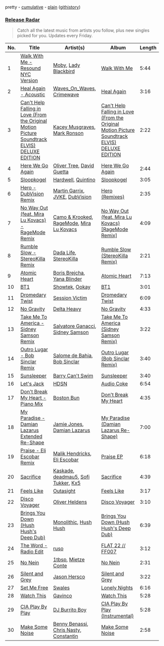 pretty - [cumulative](/playlists/cumulative/Release%20Radar.md) - [plain](/playlists/plain/37i9dQZEVXbsudmxBFKW7G) ([githistory](https://github.githistory.xyz/vitokorn/spotify-playlist-archive/blob/master/playlists/plain/37i9dQZEVXbsudmxBFKW7G))

### [Release Radar](https://open.spotify.com/playlist/37i9dQZEVXbsudmxBFKW7G)

> Catch all the latest music from artists you follow, plus new singles picked for you. Updates every Friday.

| No. | Title | Artist(s) | Album | Length |
|---|---|---|---|---|
| 1 | [Walk With Me - Resound NYC Version](https://open.spotify.com/track/2FLXGK0uYcyG0rSWYRByGy) | [Moby](https://open.spotify.com/artist/3OsRAKCvk37zwYcnzRf5XF), [Lady Blackbird](https://open.spotify.com/artist/0CcvfJAMRa28MnCnujCdXQ) | [Walk With Me](https://open.spotify.com/album/5E1hgax8y4HNmdqgTz0zUD) | 5:44 |
| 2 | [Heal Again - Acoustic](https://open.spotify.com/track/3nuOXI1ClXeCOv63PjN61L) | [Waves_On_Waves](https://open.spotify.com/artist/4l1KlqrM9fywoEDVKKiR9u), [Crimewave](https://open.spotify.com/artist/3Shc59fDGVjTyCRldcR7o1) | [Heal Again](https://open.spotify.com/album/4gFqqUmb4jCbFIkM7TiJUV) | 3:16 |
| 3 | [Can't Help Falling in Love (From the Original Motion Picture Soundtrack ELVIS) DELUXE EDITION](https://open.spotify.com/track/4gi1hTYfNDi7kKY8Jk3K1C) | [Kacey Musgraves](https://open.spotify.com/artist/70kkdajctXSbqSMJbQO424), [Mark Ronson](https://open.spotify.com/artist/3hv9jJF3adDNsBSIQDqcjp) | [Can't Help Falling in Love (From the Original Motion Picture Soundtrack ELVIS) DELUXE EDITION](https://open.spotify.com/album/5AgPMMiJLGNN6arHRfr8WQ) | 2:22 |
| 4 | [Here We Go Again](https://open.spotify.com/track/3WsbAGQt6HgTj9kg6f466M) | [Oliver Tree](https://open.spotify.com/artist/6TLwD7HPWuiOzvXEa3oCNe), [David Guetta](https://open.spotify.com/artist/1Cs0zKBU1kc0i8ypK3B9ai) | [Here We Go Again](https://open.spotify.com/album/1MIlk0URqciXoiT8xqLzZf) | 2:44 |
| 5 | [Sloopkogel](https://open.spotify.com/track/58gWWPOLa3qYsWX2Hl1KRk) | [Hardwell](https://open.spotify.com/artist/6BrvowZBreEkXzJQMpL174), [Quintino](https://open.spotify.com/artist/1V3VTM7VspiQjcmRhC010n) | [Sloopkogel](https://open.spotify.com/album/3B33KBdNkcNBndG3T9Ir2K) | 3:05 |
| 6 | [Hero - DubVision Remix](https://open.spotify.com/track/5m2o06OAVtZ7cvjjrbK7nc) | [Martin Garrix](https://open.spotify.com/artist/60d24wfXkVzDSfLS6hyCjZ), [JVKE](https://open.spotify.com/artist/164Uj4eKjl6zTBKfJLFKKK), [DubVision](https://open.spotify.com/artist/3XINWZaloea97SIRiyTJxX) | [Hero (Remixes)](https://open.spotify.com/album/1fhOm2OomzqDn5iV4BgmWr) | 2:35 |
| 7 | [No Way Out (feat. Mira Lu Kovacs) - RageMode Remix](https://open.spotify.com/track/6UNGxIYjjYGqoQZhiPCCfH) | [Camo & Krooked](https://open.spotify.com/artist/2N8IPNZTiNo3nj4mreOlHU), [RageMode](https://open.spotify.com/artist/3lTaAVDzKmGsmvFafGe5W6), [Mira Lu Kovacs](https://open.spotify.com/artist/0T8xnqWlhMlkQX7fFUFQDr) | [No Way Out (feat. Mira Lu Kovacs) [RageMode Remix]](https://open.spotify.com/album/2kG7szsWt34yqClmTCWnXt) | 4:09 |
| 8 | [Rumble Slow - StereoKilla Remix](https://open.spotify.com/track/3YF5YQbHoUYzyAxuSz6S6U) | [Dada Life](https://open.spotify.com/artist/00sAT5YX8W3xNd1EuqyHw9), [StereoKilla](https://open.spotify.com/artist/3IxxRIBaCq3pXjxfS7CODy) | [Rumble Slow (StereoKilla Remix)](https://open.spotify.com/album/5QySCEHPgrnu9BXuH0qama) | 2:21 |
| 9 | [Atomic Heart](https://open.spotify.com/track/2IDz0jj2IrqSjkB3SCcDn8) | [Boris Brejcha](https://open.spotify.com/artist/6caPJFLv1wesmM7gwK1ACy), [Yana Blinder](https://open.spotify.com/artist/79EE54kxCNXUGNtEkgo12R) | [Atomic Heart](https://open.spotify.com/album/0luQU7YFJBr05uS279ifqf) | 7:13 |
| 10 | [BT1](https://open.spotify.com/track/59gxVInWEnShtkIrNGUhaE) | [Showtek](https://open.spotify.com/artist/3gk0OYeLFWYupGFRHqLSR7), [Ookay](https://open.spotify.com/artist/1HQGhla3VNj1dBmKTtVT2t) | [BT1](https://open.spotify.com/album/3mrqyJRhizCxGwOn2s7mGq) | 3:01 |
| 11 | [Dromedary Twist](https://open.spotify.com/track/5MfKKuC9XnxxSJYcbEC205) | [Session Victim](https://open.spotify.com/artist/4Hl6TEQAFgH0XrZq4f8okX) | [Dromedary Twist](https://open.spotify.com/album/0p25gsEFsPMCDeyWzngtPF) | 6:09 |
| 12 | [No Gravity](https://open.spotify.com/track/0vDJoZI2ScYkpUYrCcdGi5) | [Delta Heavy](https://open.spotify.com/artist/7GvVTb8yFV0ZrdI30Qce6T) | [No Gravity](https://open.spotify.com/album/6UqHV6r9TLRbwAPTFeEevh) | 4:33 |
| 13 | [Take Me To America - Sidney Samson Remix](https://open.spotify.com/track/6mN30VHFDxi2jjWjBThmgB) | [Salvatore Ganacci](https://open.spotify.com/artist/5PdkRVDASsw6P7QoqRpz0F), [Sidney Samson](https://open.spotify.com/artist/3XonXgjEAAXVl0WKLF1Z4g) | [Take Me To America (Sidney Samson Remix)](https://open.spotify.com/album/2vW9LiUNLQX6kAWCJMnYE8) | 3:22 |
| 14 | [Outro Lugar - Bob Sinclar Remix](https://open.spotify.com/track/0BO1Kv7El4FvehtwB9a4N8) | [Salome de Bahia](https://open.spotify.com/artist/6alPczkkZlUZwomoKjrtMc), [Bob Sinclar](https://open.spotify.com/artist/5YFS41yoX0YuFY39fq21oN) | [Outro Lugar (Bob Sinclar Remix)](https://open.spotify.com/album/4Um2VB4DH9Oz3Rl3WqwTzz) | 3:40 |
| 15 | [Sunsleeper](https://open.spotify.com/track/7yWd93ZTbCuhaH2QCsTHKc) | [Barry Can't Swim](https://open.spotify.com/artist/0vTVU0KH0CVzijsoKGsTPl) | [Sunsleeper](https://open.spotify.com/album/0ek3Sau5tGwOmwQFAzrx1M) | 3:40 |
| 16 | [Let's Jack](https://open.spotify.com/track/4DOwYOMO7UDQLq3zaDwVaR) | [HDSN](https://open.spotify.com/artist/0Y3cLALqiPM33V0ObA5TUz) | [Audio Coke](https://open.spotify.com/album/7g50aFrKdfhFL75rfxu4P8) | 6:54 |
| 17 | [Don't Break My Heart - Piano Mix](https://open.spotify.com/track/2LLA5P8GYdPK3D4rtZSMZ2) | [Boston Bun](https://open.spotify.com/artist/1Na1sVrGWKwAigaW7a6hi5) | [Don't Break My Heart](https://open.spotify.com/album/00aSM0hWFLEe2wFZ3LiPxn) | 4:35 |
| 18 | [My Paradise - Damian Lazarus Extended Re-Shape](https://open.spotify.com/track/7ekFaHXX4tGqv6GJfzfAih) | [Jamie Jones](https://open.spotify.com/artist/4admDxmnri5Zco0xYrJ0ji), [Damian Lazarus](https://open.spotify.com/artist/3EIJ8wiUHbgkRCt5cpRrQv) | [My Paradise (Damian Lazarus Re-Shape)](https://open.spotify.com/album/4VSeNYLB9AKUl4RvAVq70U) | 7:00 |
| 19 | [Praise - Eli Escobar Remix](https://open.spotify.com/track/7IzJpcla5SYBDOxEwzcbdy) | [Malik Hendricks](https://open.spotify.com/artist/19Y9ATmWFOHQs4lt102pHT), [Eli Escobar](https://open.spotify.com/artist/3J8gnwzixjNXj5gM6a7h93) | [Praise EP](https://open.spotify.com/album/1wScTsQnYA3dBkluljkkr7) | 6:18 |
| 20 | [Sacrifice](https://open.spotify.com/track/76YXmewvHFse7tBeOTtSx3) | [Kaskade](https://open.spotify.com/artist/6TQj5BFPooTa08A7pk8AQ1), [deadmau5](https://open.spotify.com/artist/2CIMQHirSU0MQqyYHq0eOx), [Sofi Tukker](https://open.spotify.com/artist/586uxXMyD5ObPuzjtrzO1Q), [Kx5](https://open.spotify.com/artist/2avRYQUWQpIkzJOEkf0MdY) | [Sacrifice](https://open.spotify.com/album/4D3QP0SVFo1iRWWACAhmQi) | 4:39 |
| 21 | [Feels Like](https://open.spotify.com/track/2traRtOm6NdS2E5n6T3u9b) | [Outasight](https://open.spotify.com/artist/1zuG3w1Zgeou53fb3Vu3bO) | [Feels Like](https://open.spotify.com/album/7AEnd4u2VyVNc1HssQtfJD) | 3:17 |
| 22 | [Disco Voyager](https://open.spotify.com/track/2L4THbkubfdMU7x1xGnvZM) | [Oliver Heldens](https://open.spotify.com/artist/5nki7yRhxgM509M5ADlN1p) | [Disco Voyager](https://open.spotify.com/album/6KMUEMw2nWTayCFWhjeNT7) | 3:10 |
| 23 | [Brings You Down (Hush Hush's Deep Dub)](https://open.spotify.com/track/65jOCGTOfMhDs2jIQzjnFG) | [Monolithic](https://open.spotify.com/artist/0bbPxPcaed3Td8DqCxBmBP), [Hush Hush](https://open.spotify.com/artist/72lGnGZvP8ZUeOAnc8GoDU) | [Brings You Down (Hush Hush's Deep Dub)](https://open.spotify.com/album/3kMcsS2sM54fgYdCOmEAYA) | 6:39 |
| 24 | [The Word - Radio Edit](https://open.spotify.com/track/7tyq3cMH9l3M2xBCthdJLn) | [ruso](https://open.spotify.com/artist/4K0sQDP80cZ2I5SvVozpiC) | [FLAT 22 // FF007](https://open.spotify.com/album/5Abc73uCDOQjkGWyipdYbx) | 3:12 |
| 25 | [No Nein](https://open.spotify.com/track/4qeIlzP0Z1JFXh0AckDcX8) | [1tbsp](https://open.spotify.com/artist/6G01WYFYF91rjG5LtwMhY4), [Mietze Conte](https://open.spotify.com/artist/3ETvRzzQK7ppB28GcAE8rN) | [No Nein](https://open.spotify.com/album/5vmCLooZQ8zXFbabT1nvxP) | 2:31 |
| 26 | [Silent and Grey](https://open.spotify.com/track/27OwA38ZCMSd61PssfPiA4) | [Jason Hersco](https://open.spotify.com/artist/54CXHQ2d7p0Xt9G3Zezsqa) | [Silent and Grey](https://open.spotify.com/album/1c7H5b6kxkNT0kt32IbE3h) | 3:22 |
| 27 | [Set Me Free](https://open.spotify.com/track/2l1o5EgDsuzzwVMjb5MVZZ) | [Swales](https://open.spotify.com/artist/6XK8QXfi1PLT60pBkFeBy7) | [Lonely Nights](https://open.spotify.com/album/0NUSmBU9GHYkf5aAJm96tj) | 6:16 |
| 28 | [Watch This](https://open.spotify.com/track/5odokCNzyHc57NmSEC6QC7) | [Gavinco](https://open.spotify.com/artist/7dUeQwfHuOEQGH5PbksGf6) | [Watch This](https://open.spotify.com/album/2qWT6QnlLEv5EeoWj1RqTT) | 5:28 |
| 29 | [CIA Play By Play](https://open.spotify.com/track/18EPCDBQ5YiwmeY9laGasr) | [DJ Burrito Boy](https://open.spotify.com/artist/2pFOjtj3qr6VMpwvFTTuFZ) | [CIA Play By Play (Instrumental)](https://open.spotify.com/album/6h4sL3mUxrpRJ4ZjJCPJKy) | 5:28 |
| 30 | [Make Some Noise](https://open.spotify.com/track/3rsXPMYxQ7vl1XCcrZlzAC) | [Benny Benassi](https://open.spotify.com/artist/4Ws2otunReOa6BbwxxpCt6), [Chris Nasty](https://open.spotify.com/artist/1rGakp9mQfKaLjN7mT9ohd), [Constantin](https://open.spotify.com/artist/1bW3e15ewZUHeQkIpgXoxg) | [Make Some Noise](https://open.spotify.com/album/3mqinTVMorAEwc9TiyI6DH) | 2:58 |